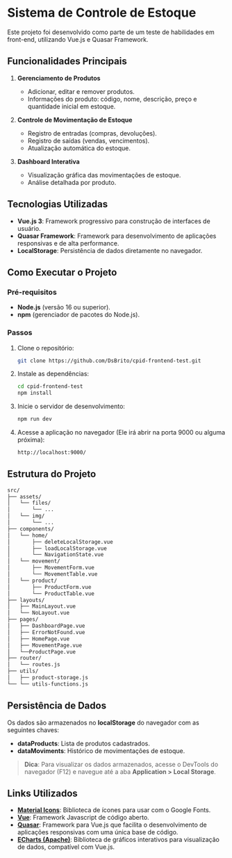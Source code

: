 # Sistema de Controle de Estoque

Este projeto foi desenvolvido como parte de um teste de habilidades em front-end, utilizando Vue.js e Quasar Framework.

## Funcionalidades Principais

1. **Gerenciamento de Produtos**

   - Adicionar, editar e remover produtos.
   - Informações do produto: código, nome, descrição, preço e quantidade inicial em estoque.

2. **Controle de Movimentação de Estoque**

   - Registro de entradas (compras, devoluções).
   - Registro de saídas (vendas, vencimentos).
   - Atualização automática do estoque.

3. **Dashboard Interativa**
   - Visualização gráfica das movimentações de estoque.
   - Análise detalhada por produto.

## Tecnologias Utilizadas

- **Vue.js 3**: Framework progressivo para construção de interfaces de usuário.
- **Quasar Framework**: Framework para desenvolvimento de aplicações responsivas e de alta performance.
- **LocalStorage**: Persistência de dados diretamente no navegador.

## Como Executar o Projeto

### Pré-requisitos

- **Node.js** (versão 16 ou superior).
- **npm** (gerenciador de pacotes do Node.js).

### Passos

1. Clone o repositório:

   ```bash
   git clone https://github.com/DsBrito/cpid-frontend-test.git
   ```

2. Instale as dependências:

   ```bash
   cd cpid-frontend-test
   npm install
   ```

3. Inicie o servidor de desenvolvimento:

   ```bash
   npm run dev
   ```

4. Acesse a aplicação no navegador (Ele irá abrir na porta 9000 ou alguma próxima):

   ```bash
   http://localhost:9000/
   ```

## Estrutura do Projeto

```bash
src/
├── assets/
│   └── files/
│       └── ...
│   └── img/
│       └── ...
├── components/
│   └── home/
│       ├── deleteLocalStorage.vue
│       ├── loadLocalStorage.vue
│       └── NavigationState.vue
│   └── movement/
│       ├── MovementForm.vue
│       └── MovementTable.vue
│   └── product/
│       ├── ProductForm.vue
│       └── ProductTable.vue
├── layouts/
│   ├── MainLayout.vue
│   └── NoLayout.vue
├── pages/
│   ├── DashboardPage.vue
│   ├── ErrorNotFound.vue
│   ├── HomePage.vue
│   ├── MovementPage.vue
│   └──ProductPage.vue
├── router/
│   └── routes.js
├── utils/
│   ├── product-storage.js
└── └── utils-functions.js
```

## Persistência de Dados

Os dados são armazenados no **localStorage** do navegador com as seguintes chaves:

- **dataProducts**: Lista de produtos cadastrados.
- **dataMoviments**: Histórico de movimentações de estoque.

> **Dica**: Para visualizar os dados armazenados, acesse o DevTools do navegador (F12) e navegue até a aba **Application > Local Storage**.

## Links Utilizados

- **[Material Icons](https://fonts.google.com/icons)**: Biblioteca de ícones para usar com o Google Fonts.
- **[Vue](https://echarts.apache.org/examples/en/)**: Framework Javascript de código aberto.
- **[Quasar](https://quasar.dev/)**: Framework para Vue.js que facilita o desenvolvimento de aplicações responsivas com uma única base de código.
- **[ECharts (Apache)](https://echarts.apache.org/examples/en/)**: Biblioteca de gráficos interativos para visualização de dados, compatível com Vue.js.
